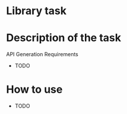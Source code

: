 # Library task

# Description of the task

API Generation Requirements

- TODO

# How to use

- TODO